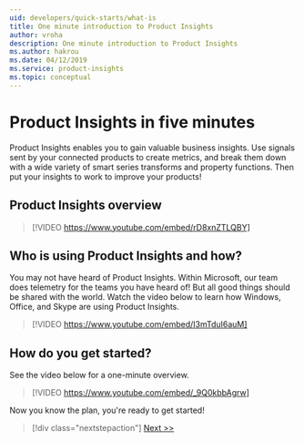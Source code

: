 ```yaml
---
uid: developers/quick-starts/what-is
title: One minute introduction to Product Insights
author: vroha
description: One minute introduction to Product Insights
ms.author: hakrou
ms.date: 04/12/2019
ms.service: product-insights
ms.topic: conceptual
---
```


# <a id="what_is"></a>Product Insights in five minutes 

Product Insights enables you to gain valuable business insights. 
Use signals sent by your connected products to create metrics, and
break them down with a wide variety of smart series transforms and property functions.
Then put your insights to work to improve your products!

## Product Insights overview

> [!VIDEO https://www.youtube.com/embed/rD8xnZTLQBY]

## <a id="who_uses"></a>Who is using Product Insights and how?

You may not have heard of Product Insights. Within Microsoft, our team does telemetry for the teams you have heard of! But all good things should be shared with the world. Watch the video below to learn how Windows, Office, and Skype are using Product Insights.


> [!VIDEO https://www.youtube.com/embed/I3mTduI6auM]

## <a id="how_start"></a>How do you get started? 

See the video below for a one-minute overview.


> [!VIDEO https://www.youtube.com/embed/_9Q0kbbAgrw]


Now you know the plan, you're ready to get started!



> [!div class="nextstepaction"]
> [Next >>](1_view-signals.md)
